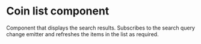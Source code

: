 # Coin list component

Component that displays the search results. Subscribes to the search query change emitter and refreshes the items in the list as required.
